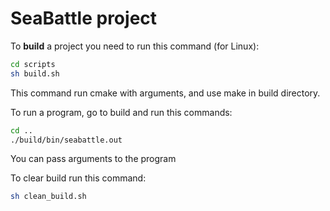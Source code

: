 # SeaBattle project

To **build** a project you need to run this command (for Linux):

```bash
cd scripts
sh build.sh
```

This command run cmake with arguments, and use make in build directory.

To run a program, go to build and run this commands:

```bash
cd ..
./build/bin/seabattle.out
```

You can pass arguments to the program

To clear build run this command:

```bash
sh clean_build.sh
```